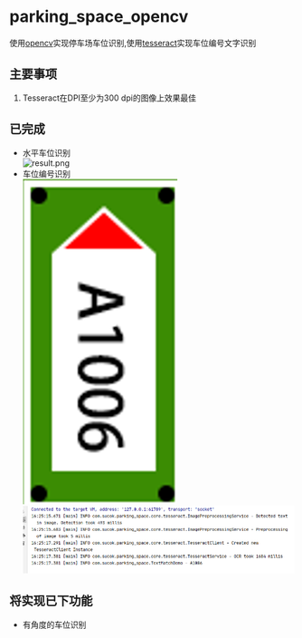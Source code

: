 # parking_space_opencv

使用[opencv](https://github.com/bytedeco/javacpp-presets/tree/master/opencv)实现停车场车位识别,使用[tesseract](https://github.com/bytedeco/javacpp-presets/tree/master/tesseract)实现车位编号文字识别

## 主要事项
1. Tesseract在DPI至少为300 dpi的图像上效果最佳
## 已完成

+ 水平车位识别  
![result.png](https://github.com/githubwyj/parking_space_opencv/blob/master/screenshot/result.png?raw=true)
+ 车位编号识别  
![1.png](https://raw.githubusercontent.com/githubwyj/parking_space_opencv/master/src/main/resources/images/text/1.png)  
![txt-result.png](https://github.com/githubwyj/parking_space_opencv/blob/master/screenshot/txt-result.png?raw=true)

## 将实现已下功能

+ 有角度的车位识别



